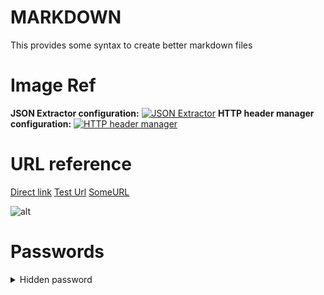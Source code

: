 # MARKDOWN
This provides some syntax to create better markdown files
# Image Ref
**JSON Extractor configuration:**
[![JSON Extractor][1]][1]
**HTTP header manager configuration:**
[![HTTP header manager][2]][2]
<!-- References URLS -->
[1]: https://i.stack.imgur.com/ipJ6t.png
[2]: https://i.stack.imgur.com/qOTLC.png

# URL reference
[Direct link](https://www.google.com/)
[Test Url][SomeURL]
[SomeURL]
<!-- URLS  -->
[SomeURL]: https://www.google.com/
<!-- IMAGE -->
![alt](path)
# Passwords
<details><summary>Hidden password</summary>MyPass here</details>